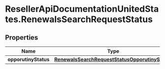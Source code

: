# ResellerApiDocumentationUnitedStates.RenewalsSearchRequestStatus

## Properties

Name | Type | Description | Notes
------------ | ------------- | ------------- | -------------
**opporutinyStatus** | [**RenewalsSearchRequestStatusOpporutinyStatus**](RenewalsSearchRequestStatusOpporutinyStatus.md) |  | [optional] 



